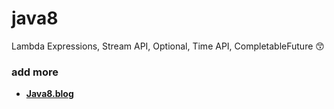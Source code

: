 # java8
Lambda Expressions, Stream API, Optional, Time API, CompletableFuture 😙
### add more
- <b><a href="https://www.notion.so/Java-a5edcd1164224f34a327eda9ba8d25d7#de9db17d80104ce88a46f3f97b673ea9">Java8.blog</a></br>
